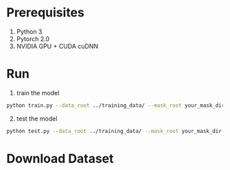 # Prerequisites

 1. Python 3
 2. Pytorch 2.0
 3. NVIDIA GPU + CUDA cuDNN

# Run
1. train the model
```bash
python train.py --data_root ../training_data/ --mask_root your_mask_dir
```
2. test the model
```bash
python test.py --data_root ../training_data/ --mask_root your_mask_dir
```

# Download Dataset

